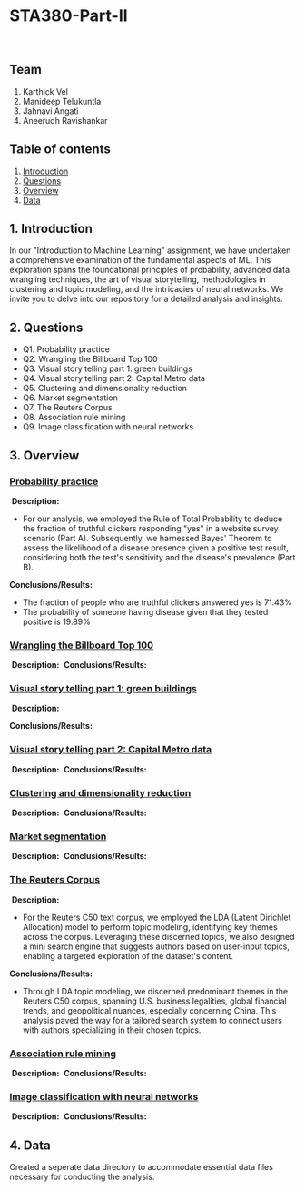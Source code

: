 # STA380-Part-II
​
## Team
1. Karthick Vel
2. Manideep Telukuntla
3. Jahnavi Angati
4. Aneerudh Ravishankar
​
## Table of contents
1. [Introduction](#1-introduction)
2. [Questions](#2-questions)
3. [Overview](#3-overview)
4. [Data](#4-data)
​
## 1. Introduction 
In our "Introduction to Machine Learning" assignment, we have undertaken a comprehensive examination of the fundamental aspects of ML. This exploration spans the foundational principles of probability, advanced data wrangling techniques, the art of visual storytelling, methodologies in clustering and topic modeling, and the intricacies of neural networks. We invite you to delve into our repository for a detailed analysis and insights.
​
## 2. Questions
- Q1. Probability practice
- Q2. Wrangling the Billboard Top 100
- Q3. Visual story telling part 1: green buildings
- Q4. Visual story telling part 2: Capital Metro data
- Q5. Clustering and dimensionality reduction
- Q6. Market segmentation
- Q7. The Reuters Corpus
- Q8. Association rule mining
- Q9. Image classification with neural networks
​
## 3. Overview
### [Probability practice](https://github.com/ManideepTelukuntla/STA380-Part-II/blob/main/Q1-Probability.ipynb)
​
**Description:** 
- For our analysis, we employed the Rule of Total Probability to deduce the fraction of truthful clickers responding "yes" in a website survey scenario (Part A). Subsequently, we harnessed Bayes' Theorem to assess the likelihood of a disease presence given a positive test result, considering both the test's sensitivity and the disease's prevalence (Part B).

**Conclusions/Results:**
* The fraction of people who are truthful clickers answered yes is 71.43%
* The probability of someone having disease given that they tested positive is 19.89%
​
### [Wrangling the Billboard Top 100](https://github.com/ManideepTelukuntla/STA380-Part-II/blob/main/Q2-Data-Wrangling.md)
​
**Description:**
​
**Conclusions/Results:**
​
### [Visual story telling part 1: green buildings](https://github.com/ManideepTelukuntla/STA380-Part-II/blob/main/Q3-Visual-Story-Telling-Green-Buildings.md)
​
**Description:**
​

**Conclusions/Results:**
​
### [Visual story telling part 2: Capital Metro data](https://github.com/ManideepTelukuntla/STA380-Part-II/blob/main/Q4-Visual-Story-Telling-Part-II-Capital-Metro-Data.md)
​
**Description:**
​
**Conclusions/Results:**
​
### [Clustering and dimensionality reduction](https://github.com/ManideepTelukuntla/STA380-Part-II/blob/main/Q5-Clustering-and-dimensionality-reduction.md)
​
**Description:**
​
**Conclusions/Results:**
​
### [Market segmentation](https://github.com/ManideepTelukuntla/STA380-Part-II/blob/main/Q6-Market-Segmentation.md)
​
**Description:**
​
**Conclusions/Results:**
​
### [The Reuters Corpus](https://github.com/ManideepTelukuntla/STA380-Part-II/blob/main/Q7-The%20Reuters%20Corpus.ipynb)
​
**Description:**
- For the Reuters C50 text corpus, we employed the LDA (Latent Dirichlet Allocation) model to perform topic modeling, identifying key themes across the corpus. Leveraging these discerned topics, we also designed a mini search engine that suggests authors based on user-input topics, enabling a targeted exploration of the dataset's content.

**Conclusions/Results:**
- Through LDA topic modeling, we discerned predominant themes in the Reuters C50 corpus, spanning U.S. business legalities, global financial trends, and geopolitical nuances, especially concerning China. This analysis paved the way for a tailored search system to connect users with authors specializing in their chosen topics.
​
### [Association rule mining](https://github.com/ManideepTelukuntla/STA380-Part-II/blob/main/Q8-Association-Rule-Mining.md)
​
**Description:**
​
**Conclusions/Results:**
​
### [Image classification with neural networks](https://github.com/ManideepTelukuntla/STA380-Part-II/blob/main/Q9-Image%20classification%20with%20neural%20networks.ipynb)
​
**Description:**
​
**Conclusions/Results:**
​
## 4. Data
Created a seperate data directory to accommodate essential data files necessary for conducting the analysis.

